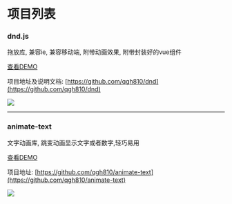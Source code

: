 # 项目列表

### dnd.js

拖放库, 兼容ie, 兼容移动端, 附带动画效果, 附带封装好的vue组件

[查看DEMO](http://qgh810.github.io/src/dnd/index.html)

项目地址及说明文档: [https://github.com/qgh810/dnd](https://github.com/qgh810/dnd)

<img src="https://raw.githubusercontent.com/qgh810/draggable/master/demo/demo.gif">

---

### animate-text

文字动画库, 跳变动画显示文字或者数字,轻巧易用

[查看DEMO](http://qgh810.github.io/src/animate-text/index.html)

项目地址: [https://github.com/qgh810/animate-text](https://github.com/qgh810/animate-text)

<img src="https://raw.githubusercontent.com/qgh810/qgh810.github.io/master/src/animate-text/assets/images/demo.gif">
